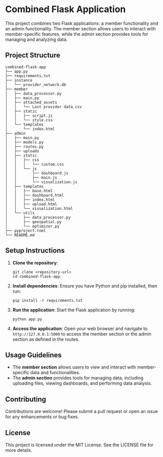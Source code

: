 # Combined Flask Application

This project combines two Flask applications: a member functionality and an admin functionality. The member section allows users to interact with member-specific features, while the admin section provides tools for managing and analyzing data.

## Project Structure

```
combined-flask-app
├── app.py
├── requirements.txt
├── instance
│   └── provider_network.db
├── member
│   ├── data_processor.py
│   ├── main.py
│   ├── attached_assets
│   │   └── Last provider data.csv
│   ├── static
│   │   ├── script.js
│   │   └── style.css
│   └── templates
│       └── index.html
├── admin
│   ├── main.py
│   ├── models.py
│   ├── routes.py
│   ├── uploads
│   ├── static
│   │   ├── css
│   │   │   └── custom.css
│   │   └── js
│   │       ├── dashboard.js
│   │       ├── main.js
│   │       └── visualization.js
│   ├── templates
│   │   ├── base.html
│   │   ├── dashboard.html
│   │   ├── index.html
│   │   ├── upload.html
│   │   └── visualization.html
│   └── utils
│       ├── data_processor.py
│       ├── geospatial.py
│       └── optimizer.py
├── pyproject.toml
└── README.md
```

## Setup Instructions

1. **Clone the repository**:
   ```
   git clone <repository-url>
   cd combined-flask-app
   ```

2. **Install dependencies**:
   Ensure you have Python and pip installed, then run:
   ```
   pip install -r requirements.txt
   ```

3. **Run the application**:
   Start the Flask application by running:
   ```
   python app.py
   ```

4. **Access the application**:
   Open your web browser and navigate to `http://127.0.0.1:5000` to access the member section or the admin section as defined in the routes.

## Usage Guidelines

- The **member section** allows users to view and interact with member-specific data and functionalities.
- The **admin section** provides tools for managing data, including uploading files, viewing dashboards, and performing data analysis.

## Contributing

Contributions are welcome! Please submit a pull request or open an issue for any enhancements or bug fixes.

## License

This project is licensed under the MIT License. See the LICENSE file for more details.